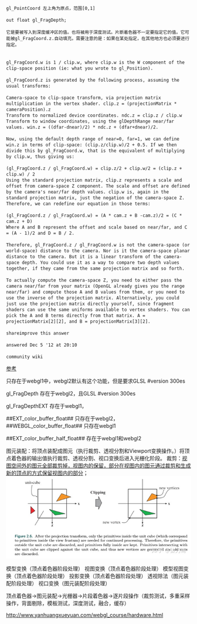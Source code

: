 ```
gl_PointCoord 左上角为原点，范围[0,1]

out float gl_FragDepth;

它是要被写入到深度缓冲区的值。也将被用于深度测试。片断着色器不一定要指定它的值。它可能被gl_FragCoord.z.自动填充。需要注意的是：如果在某处指定，在其他地方也必须要进行指定。


gl_FragCoord.w is 1 / clip.w, where clip.w is the W component of the clip-space position (ie: what you wrote to gl_Position).

gl_FragCoord.z is generated by the following process, assuming the usual transforms:

Camera-space to clip-space transform, via projection matrix multiplication in the vertex shader. clip.z = (projectionMatrix * cameraPosition).z
Transform to normalized device coordinates. ndc.z = clip.z / clip.w
Transform to window coordinates, using the glDepthRange near/far values. win.z = ((dfar-dnear)/2) * ndc.z + (dfar+dnear)/2.

Now, using the default depth range of near=0, far=1, we can define win.z in terms of clip-space: (clip.z/clip.w)/2 + 0.5. If we then divide this by gl_FragCoord.w, that is the equivalent of multiplying by clip.w, thus giving us:

(gl_FragCoord.z / gl_FragCoord.w) = clip.z/2 + clip.w/2 = (clip.z + clip.w) / 2
Using the standard projection matrix, clip.z represents a scale and offset from camera-space Z component. The scale and offset are defined by the camera's near/far depth values. clip.w is, again in the standard projection matrix, just the negation of the camera-space Z. Therefore, we can redefine our equation in those terms:

(gl_FragCoord.z / gl_FragCoord.w) = (A * cam.z + B -cam.z)/2 = (C * cam.z + D)
Where A and B represent the offset and scale based on near/far, and C = (A - 1)/2 and D = B / 2.

Therefore, gl_FragCoord.z / gl_FragCoord.w is not the camera-space (or world-space) distance to the camera. Nor is it the camera-space planar distance to the camera. But it is a linear transform of the camera-space depth. You could use it as a way to compare two depth values together, if they came from the same projection matrix and so forth.

To actually compute the camera-space Z, you need to either pass the camera near/far from your matrix (OpenGL already gives you the range near/far) and compute those A and B values from them, or you need to use the inverse of the projection matrix. Alternatively, you could just use the projection matrix directly yourself, since fragment shaders can use the same uniforms available to vertex shaders. You can pick the A and B terms directly from that matrix. A = projectionMatrix[2][2], and B = projectionMatrix[3][2].

shareimprove this answer

answered Dec 5 '12 at 20:10

community wiki
```

[参考](https://blog.csdn.net/fatcat123/article/details/83588778)


只存在于webgl1中，webgl2默认有这个功能，但是要求GLSL #version 300es

gl_FragDepth 存在于webgl2，且GLSL #version 300es

gl_FragDepthEXT 存在于webgl1，

##EXT_color_buffer_float##
只存在于webgl2，
##WEBGL_color_buffer_float##
只存在webgl1

##EXT_color_buffer_half_float##
存在于webgl1和webgl2

图元装配：将顶点装配成图元（执行裁剪、透视分割和Viewport变换操作。）将顶点着色器的输出值执行裁剪、透视分割、视口变换后进入光栅化阶段。
裁剪：[视图空间外的图元全部裁剪掉，视图内的保留，部分在视图内的图元通过裁剪和生成新的顶点的方式保留视图内的部分](https://zhuanlan.zhihu.com/p/297667335)；![avatar](../images/clip.jpeg)

模型变换（顶点着色器阶段处理）
视图变换（顶点着色器阶段处理）
模型视图变换（顶点着色器阶段处理）
投影变换（顶点着色器阶段处理）
透视除法（图元装配阶段处理）
视口变换（图元装配阶段处理）

顶点着色器->图元装配->光栅器->片段着色器->逐片段操作（裁剪测试，多重采样操作，背面剔除，模板测试，深度测试，融合，缓存）

http://www.yanhuangxueyuan.com/webgl_course/hardware.html